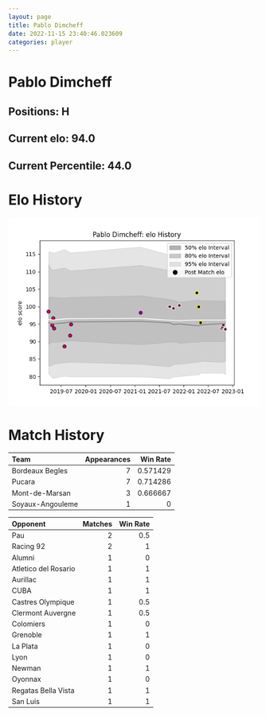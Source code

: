 ```yaml
---  
layout: page  
title: Pablo Dimcheff  
date: 2022-11-15 23:40:46.023609  
categories: player  
---
```

# Pablo Dimcheff

## Positions: H

## Current elo: 94.0

## Current Percentile: 44.0

# Elo History


![elo history](history_PabloDimcheff.png)
# Match History


| Team             |   Appearances |   Win Rate |
|:-----------------|--------------:|-----------:|
| Bordeaux Begles  |             7 |   0.571429 |
| Pucara           |             7 |   0.714286 |
| Mont-de-Marsan   |             3 |   0.666667 |
| Soyaux-Angouleme |             1 |   0        |

| Opponent             |   Matches |   Win Rate |
|:---------------------|----------:|-----------:|
| Pau                  |         2 |        0.5 |
| Racing 92            |         2 |        1   |
| Alumni               |         1 |        0   |
| Atletico del Rosario |         1 |        1   |
| Aurillac             |         1 |        1   |
| CUBA                 |         1 |        1   |
| Castres Olympique    |         1 |        0.5 |
| Clermont Auvergne    |         1 |        0.5 |
| Colomiers            |         1 |        0   |
| Grenoble             |         1 |        1   |
| La Plata             |         1 |        0   |
| Lyon                 |         1 |        0   |
| Newman               |         1 |        1   |
| Oyonnax              |         1 |        0   |
| Regatas Bella Vista  |         1 |        1   |
| San Luis             |         1 |        1   |